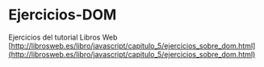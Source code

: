 # Ejercicios-DOM
Ejercicios del tutorial Libros Web<br> 
[http://librosweb.es/libro/javascript/capitulo_5/ejercicios_sobre_dom.html](http://librosweb.es/libro/javascript/capitulo_5/ejercicios_sobre_dom.html)
